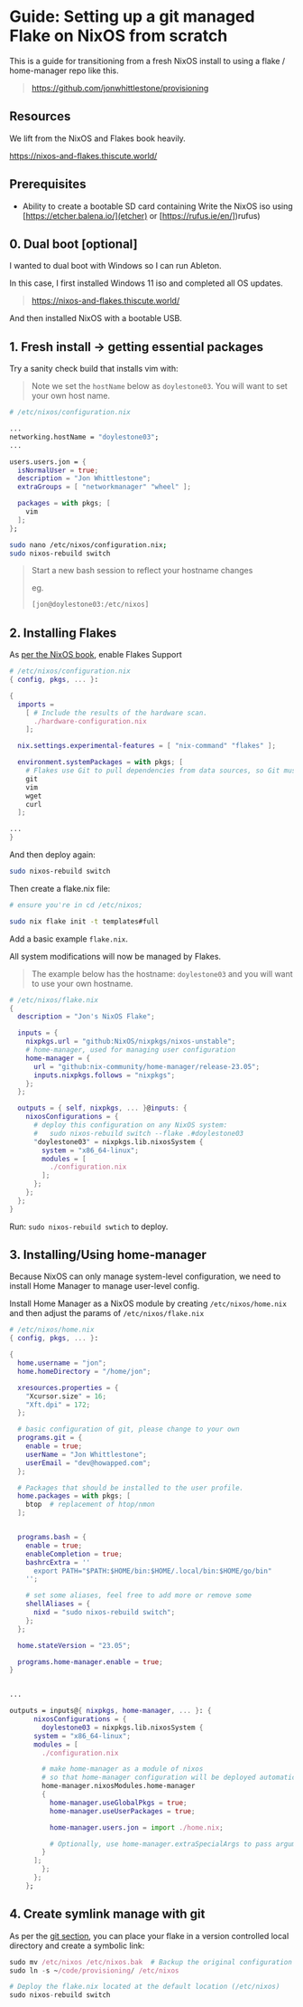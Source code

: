 # Guide: Setting up a git managed Flake on NixOS from scratch

This is a guide for transitioning from a fresh NixOS install to using a flake / home-manager repo like this.

> https://github.com/jonwhittlestone/provisioning

## Resources

We lift from the NixOS and Flakes book heavily.

https://nixos-and-flakes.thiscute.world/

## Prerequisites

- Ability to create a bootable SD card containing Write the NixOS iso using [https://etcher.balena.io/](etcher) or [https://rufus.ie/en/])rufus)

## 0. Dual boot [optional]

I wanted to dual boot with Windows so I can run Ableton.

In this case, I first installed Windows 11 iso and completed all OS updates.

> https://nixos-and-flakes.thiscute.world/

And then installed NixOS with a bootable USB.

## 1. Fresh install -> getting essential packages

Try a sanity check build that installs vim with:

> Note we set the `hostName` below as `doylestone03`. You will want to set your own host name.

```nix
# /etc/nixos/configuration.nix

...
networking.hostName = "doylestone03";
...

users.users.jon = {
  isNormalUser = true;
  description = "Jon Whittlestone";
  extraGroups = [ "networkmanager" "wheel" ];

  packages = with pkgs; [
    vim
  ];
};
```

```bash
sudo nano /etc/nixos/configuration.nix;
sudo nixos-rebuild switch
```

> Start a new bash session to reflect your hostname changes
>
> eg.
>
> ```bash
> [jon@doylestone03:/etc/nixos]
> ```

## 2. Installing Flakes

As [per the NixOS book](https://nixos-and-flakes.thiscute.world/nixos-with-flakes/nixos-with-flakes-enabled#switching-to-flake-nix-for-system-configuration), enable Flakes Support

```nix
# /etc/nixos/configuration.nix
{ config, pkgs, ... }:

{
  imports =
    [ # Include the results of the hardware scan.
      ./hardware-configuration.nix
    ];

  nix.settings.experimental-features = [ "nix-command" "flakes" ];

  environment.systemPackages = with pkgs; [
    # Flakes use Git to pull dependencies from data sources, so Git must be installed first
    git
    vim
    wget
    curl
  ];

...
}

```

And then deploy again:

```bash
sudo nixos-rebuild switch
```

Then create a flake.nix file:

```bash
# ensure you're in cd /etc/nixos;

sudo nix flake init -t templates#full

```

Add a basic example `flake.nix`.

All system modifications will now be managed by Flakes.

> The example below has the hostname: `doylestone03` and you will want to use your own hostname.

```nix
# /etc/nixos/flake.nix
{
  description = "Jon's NixOS Flake";

  inputs = {
    nixpkgs.url = "github:NixOS/nixpkgs/nixos-unstable";
    # home-manager, used for managing user configuration
    home-manager = {
      url = "github:nix-community/home-manager/release-23.05";
      inputs.nixpkgs.follows = "nixpkgs";
    };
  };

  outputs = { self, nixpkgs, ... }@inputs: {
    nixosConfigurations = {
      # deploy this configuration on any NixOS system:
      #   sudo nixos-rebuild switch --flake .#doylestone03
      "doylestone03" = nixpkgs.lib.nixosSystem {
        system = "x86_64-linux";
        modules = [
          ./configuration.nix
        ];
      };
    };
  };
}

```

Run: `sudo nixos-rebuild swtich` to deploy.

## 3. Installing/Using home-manager

Because NixOS can only manage system-level configuration, we need to install Home Manager to manage user-level config.

Install Home Manager as a NixOS module by creating `/etc/nixos/home.nix` and then adjust the params of `/etc/nixos/flake.nix`

```nix
# /etc/nixos/home.nix
{ config, pkgs, ... }:

{
  home.username = "jon";
  home.homeDirectory = "/home/jon";

  xresources.properties = {
    "Xcursor.size" = 16;
    "Xft.dpi" = 172;
  };

  # basic configuration of git, please change to your own
  programs.git = {
    enable = true;
    userName = "Jon Whittlestone";
    userEmail = "dev@howapped.com";
  };

  # Packages that should be installed to the user profile.
  home.packages = with pkgs; [
    btop  # replacement of htop/nmon
  ];


  programs.bash = {
    enable = true;
    enableCompletion = true;
    bashrcExtra = ''
      export PATH="$PATH:$HOME/bin:$HOME/.local/bin:$HOME/go/bin"
    '';

    # set some aliases, feel free to add more or remove some
    shellAliases = {
      nixd = "sudo nixos-rebuild switch";
    };
  };

  home.stateVersion = "23.05";

  programs.home-manager.enable = true;
}


```

```nix

...

outputs = inputs@{ nixpkgs, home-manager, ... }: {
      nixosConfigurations = {
        doylestone03 = nixpkgs.lib.nixosSystem {
	  system = "x86_64-linux";
	  modules = [
	    ./configuration.nix

	    # make home-manager as a module of nixos
	    # so that home-manager configuration will be deployed automatically when executing `nixos-rebuild switch`
	    home-manager.nixosModules.home-manager
	    {
	      home-manager.useGlobalPkgs = true;
	      home-manager.useUserPackages = true;

	      home-manager.users.jon = import ./home.nix;

	      # Optionally, use home-manager.extraSpecialArgs to pass arguments to home.nix
	    }
	  ];
        };
      };
    };


```

## 4. Create symlink manage with git

As per the [git section](https://nixos-and-flakes.thiscute.world/nixos-with-flakes/other-useful-tips#managing-the-configuration-with-git), you can place your flake in a version controlled local directory and create a symbolic link:

```nix
sudo mv /etc/nixos /etc/nixos.bak  # Backup the original configuration
sudo ln -s ~/code/provisioning/ /etc/nixos

# Deploy the flake.nix located at the default location (/etc/nixos)
sudo nixos-rebuild switch
```

<!--
## 5. Modularising with `imports`

We now have the following files.

```bash

 ❯ tree nixos-config/
nixos-config/
├── configuration.nix
├── flake.lock
├── flake.nix
├── hardware-configuration.nix
├── home.nix
└── Makefile

1 directory, 6 files

```

For easier maintenance of these files, we can use the Nix module system to split the configuration into multiple Nix modules.

Using [this modular file system as an example](https://github.com/jonwhittlestone/my-fork-of-ryans-nix-config/tree/v0.0.2), amend the following files to create the following structure.

```bash
[jon@doylestone03:/etc/nixos]$ tree
.
├── configuration.nix
├── flake.lock
├── flake.nix
├── home
│   ├── common.nix
│   └── default.nix
├── hosts
│   └── doylestone03
│       ├── default.nix
│       └── hardware-configuration.nix
└── modules
    └── system.nix

7 directories, 6 files

```


```nix
# /etc/nixos/flake.nix

{
  description = "Jon's NixOS Flake";

  ...

  outputs = {
    self,
    nixpkgs,
    home-manager,
    ...

  }@inputs: {
    nixosConfigurations = {
      # deploy this configuration on any NixOS system:
      #   sudo nixos-rebuild switch --flake .#doylestone03
      "doylestone03" = nixpkgs.lib.nixosSystem {
        system = "x86_64-linux";
        modules = [
          ./hosts/doylestone03
          home-manager.nixosModules.home-manager
          {
            home-manager.useGlobalPkgs = true;
            home-manager.useUserPackages = true;

            home-manager.extraSpecialArgs = inputs;
            home-manager.users.ryan = import ./home;
          }
        ];
      };
    };
  };
}

```

```nix
# /etc/nixos/home/default.nix



```
-->
